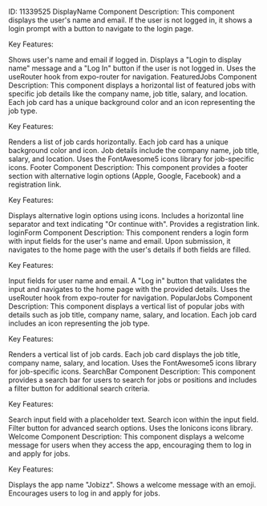 ID: 11339525
DisplayName Component
Description:
This component displays the user's name and email. If the user is not logged in, it shows a login prompt with a button to navigate to the login page.

Key Features:

Shows user's name and email if logged in.
Displays a "Login to display name" message and a "Log In" button if the user is not logged in.
Uses the useRouter hook from expo-router for navigation.
FeaturedJobs Component
Description:
This component displays a horizontal list of featured jobs with specific job details like the company name, job title, salary, and location. Each job card has a unique background color and an icon representing the job type.

Key Features:

Renders a list of job cards horizontally.
Each job card has a unique background color and icon.
Job details include the company name, job title, salary, and location.
Uses the FontAwesome5 icons library for job-specific icons.
Footer Component
Description:
This component provides a footer section with alternative login options (Apple, Google, Facebook) and a registration link.

Key Features:

Displays alternative login options using icons.
Includes a horizontal line separator and text indicating "Or continue with".
Provides a registration link.
loginForm Component
Description:
This component renders a login form with input fields for the user's name and email. Upon submission, it navigates to the home page with the user's details if both fields are filled.

Key Features:

Input fields for user name and email.
A "Log in" button that validates the input and navigates to the home page with the provided details.
Uses the useRouter hook from expo-router for navigation.
PopularJobs Component
Description:
This component displays a vertical list of popular jobs with details such as job title, company name, salary, and location. Each job card includes an icon representing the job type.

Key Features:

Renders a vertical list of job cards.
Each job card displays the job title, company name, salary, and location.
Uses the FontAwesome5 icons library for job-specific icons.
SearchBar Component
Description:
This component provides a search bar for users to search for jobs or positions and includes a filter button for additional search criteria.

Key Features:

Search input field with a placeholder text.
Search icon within the input field.
Filter button for advanced search options.
Uses the Ionicons icons library.
Welcome Component
Description:
This component displays a welcome message for users when they access the app, encouraging them to log in and apply for jobs.

Key Features:

Displays the app name "Jobizz".
Shows a welcome message with an emoji.
Encourages users to log in and apply for jobs.